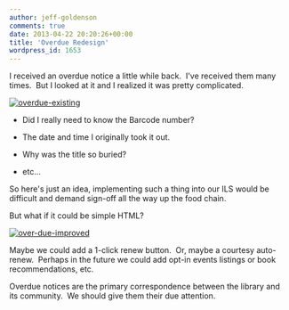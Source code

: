 ```yaml
---
author: jeff-goldenson
comments: true
date: 2013-04-22 20:20:26+00:00
title: 'Overdue Redesign'
wordpress_id: 1653
---
```


I received an overdue notice a little while back.  I've received them many times.  But I looked at it and I realized it was pretty complicated.

[![overdue-existing](http://librarylab.law.harvard.edu/blog/wp-content/uploads/2013/04/overdue-existing.jpg)](http://librarylab.law.harvard.edu/blog/2013/04/22/overdue-redesign/overdue-existing/)






  * Did I really need to know the Barcode number?


  * The date and time I originally took it out.


  * Why was the title so buried?


  * etc...


So here's just an idea, implementing such a thing into our ILS would be difficult and demand sign-off all the way up the food chain.



But what if it could be simple HTML?

[![over-due-improved](http://librarylab.law.harvard.edu/blog/wp-content/uploads/2013/04/over-due-improved.jpg)](http://librarylab.law.harvard.edu/blog/2013/04/22/overdue-redesign/over-due-improved/)





Maybe we could add a 1-click renew button.  Or, maybe a courtesy auto-renew.  Perhaps in the future we could add opt-in events listings or book recommendations, etc.

Overdue notices are the primary correspondence between the library and its community.  We should give them their due attention.





